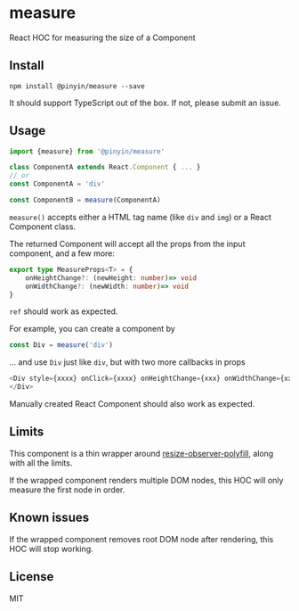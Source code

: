 # measure

React HOC for measuring the size of a Component

## Install

`npm install @pinyin/measure --save`

It should support TypeScript out of the box. If not, please submit an issue.

## Usage

```typescript jsx
import {measure} from '@pinyin/measure'

class ComponentA extends React.Component { ... }
// or
const ComponentA = 'div'

const ComponentB = measure(ComponentA)
```

`measure()` accepts either a HTML tag name (like `div` and `img`) or a React Component class.

The returned Component will accept all the props from the input component, and a few more: 

```typescript jsx
export type MeasureProps<T> = {
    onHeightChange?: (newHeight: number)=> void
    onWidthChange?: (newWidth: number)=> void
} 
```
`ref` should work as expected.

For example, you can create a component by

```typescript jsx
const Div = measure('div')
```

... and use `Div` just like `div`, but with two more callbacks in props

```typescript jsx
<Div style={xxxx} onClick={xxxx} onHeightChange={xxx} onWidthChange={xxx}>
</Div>
```

Manually created React Component should also work as expected.

## Limits

This component is a thin wrapper around [resize-observer-polyfill](https://github.com/que-etc/resize-observer-polyfill), along with all the limits.

If the wrapped component renders multiple DOM nodes, this HOC will only measure the first node in order.

## Known issues

If the wrapped component removes root DOM node after rendering, this HOC will stop working.

## License

MIT




